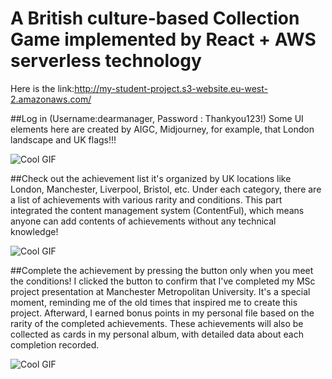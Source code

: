 # A British culture-based Collection Game implemented by React + AWS serverless technology
Here is the link:http://my-student-project.s3-website.eu-west-2.amazonaws.com/

##Log in (Username:dearmanager, Password : Thankyou123!)
Some UI elements here are created by AIGC, Midjourney, for example, that London landscape and UK flags!!!

![Cool GIF](https://github.com/RoyLuoNanjing/react-student-life-UK-achievements/blob/master/src/gif/login.gif)

##Check out the achievement list
it's organized by UK locations like London, Manchester, Liverpool, Bristol, etc.
Under each category, there are a list of achievements with various rarity and conditions.
This part integrated the content management system (ContentFul), which means anyone can add contents of achievements without any technical knowledge!

![Cool GIF](https://github.com/RoyLuoNanjing/react-student-life-UK-achievements/blob/master/src/gif/main.gif)

##Complete the achievement by pressing the button only when you meet the conditions!
I clicked the button to confirm that I've completed my MSc project presentation at Manchester Metropolitan University. It's a special moment, reminding me of the old times that inspired me to create this project.
Afterward, I earned bonus points in my personal file based on the rarity of the completed achievements. These achievements will also be collected as cards in my personal album, with detailed data about each completion recorded.

![Cool GIF](https://github.com/RoyLuoNanjing/react-student-life-UK-achievements/blob/master/src/gif/complete.gif)
